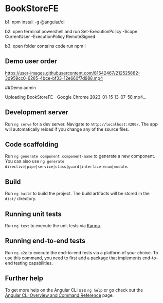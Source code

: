 # BookStoreFE
b1: npm install -g @angular/cli 

b2: open terminal powershell and run  Set-ExecutionPolicy -Scope CurrentUser -ExecutionPolicy RemoteSigned

b3: open folder contains code run npm i

## Demo user order

https://user-images.githubusercontent.com/81542467/212525882-3d959cc0-6285-4bce-bf33-12e660f7d988.mp4


##Demo admin



Uploading BookStoreFE - Google Chrome 2023-01-15 13-07-58.mp4…



## Development server

Run `ng serve` for a dev server. Navigate to `http://localhost:4200/`. The app will automatically reload if you change any of the source files.

## Code scaffolding

Run `ng generate component component-name` to generate a new component. You can also use `ng generate directive|pipe|service|class|guard|interface|enum|module`.

## Build

Run `ng build` to build the project. The build artifacts will be stored in the `dist/` directory.

## Running unit tests

Run `ng test` to execute the unit tests via [Karma](https://karma-runner.github.io).

## Running end-to-end tests

Run `ng e2e` to execute the end-to-end tests via a platform of your choice. To use this command, you need to first add a package that implements end-to-end testing capabilities.

## Further help

To get more help on the Angular CLI use `ng help` or go check out the [Angular CLI Overview and Command Reference](https://angular.io/cli) page.
